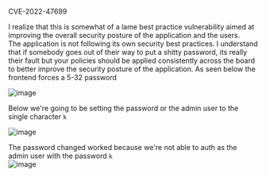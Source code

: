 CVE-2022-47699

I realize that this is somewhat of a lame best practice vulnerability aimed at improving the overall security posture of the application and the users.               
The application is not following its own security best practices. I understand that if somebody goes out of their way to put a shitty password, its really their fault but your policies should be applied consistently across the board to better improve the security posture of the application. 
As seen below the frontend forces a 5-32 password             

![image](https://user-images.githubusercontent.com/25066959/207156643-5444116a-0e4b-45a8-b0a8-752eaa8c5751.png)

Below we're going to be setting the password or the admin user to the single character `k`     

![image](https://user-images.githubusercontent.com/25066959/207156671-0c23f7e9-c58a-4f59-8f3f-6a9ac6e63935.png)

The password changed worked because we're not able to auth as the admin user with the password `k`      
![image](https://user-images.githubusercontent.com/25066959/207156690-f84ed5db-7884-4bd8-845a-48fe2ef03a40.png)
